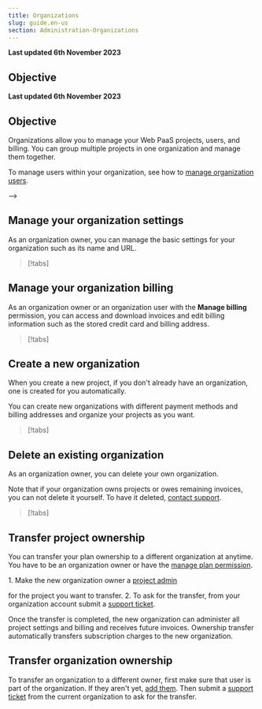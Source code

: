 ```yaml
---
title: Organizations
slug: guide.en-us
section: Administration-Organizations
---
```


**Last updated 6th November 2023**



## Objective  

**Last updated 6th November 2023**



## Objective  

Organizations allow you to manage your Web PaaS projects, users, and billing.
You can group multiple projects in one organization and manage them together.

To manage users within your organization, see how to [manage organization users](./users.md#manage-organization-users).

<!--  -->
<!-- To manage users within your organization, see how to [manage organization users](./users.md#manage-organization-users). -->
<!-- <---> -->
<!-- To manage users within your organization, you have two options: -->
<!--  -->
<!-- 1. [Managing users](./users.md#manage-organization-users) at an organization-wide or per-project basis - that is, individually. -->
<!-- 1. [Managing users as a part of a team](../administration-teams). -->
<!-- {{% /version/specific %}} -->

## Manage your organization settings

As an organization owner, you can manage the basic settings for your organization such as its name and URL.

> [!tabs]      

## Manage your organization billing

As an organization owner or an organization user with the **Manage billing** permission,
you can access and download invoices and edit billing information such as the stored credit card and billing address.

> [!tabs]      

## Create a new organization

When you create a new project, if you don't already have an organization, one is created for you automatically.

You can create new organizations with different payment methods and billing addresses
and organize your projects as you want.

> [!tabs]      

## Delete an existing organization

As an organization owner, you can delete your own organization.

Note that if your organization owns projects or owes remaining invoices, you can not delete it yourself.
To have it deleted, [contact support](../learn-overview/get-support).

> [!tabs]      

## Transfer project ownership

You can transfer your plan ownership to a different organization at anytime.
You have to be an organization owner or have the [manage plan permission](./users.md#organization-permissions).

1\. Make the new organization owner a [project admin](./users.md#)

   for the project you want to transfer.
2\. To ask for the transfer, from your organization account submit a [support ticket](https://console.platform.sh/-/users/~/tickets).


Once the transfer is completed, the new organization can administer all project settings and billing and receives future invoices.
Ownership transfer automatically transfers subscription charges to the new organization.

## Transfer organization ownership

To transfer an organization to a different owner, first make sure that user is part of the organization.
If they aren't yet, [add them](./users.md#add-a-user-to-an-organization).
Then submit a [support ticket](https://console.platform.sh/-/users/~/tickets) from the current organization to ask for the transfer.
